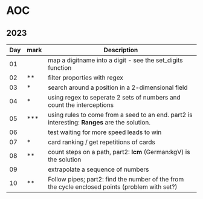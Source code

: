 # AOC

## 2023

| Day | mark | Description                                                                                    |
|-----|------|------------------------------------------------------------------------------------------------|
| 01  |      | map a digitname into a digit - see the set_digits function                                     |
| 02  | **   | filter proporties with regex                                                                   |
| 03  | *    | search around a position in a 2-dimensional field                                              |
| 04  | *    | using regex to seperate 2 sets of numbers and count the interceptions                          |
| 05  | ***  | using rules to come from a seed to an end. part2 is interesting: **Ranges** are the solution.  |
| 06  |      | test waiting for more speed leads to win                                                       |
| 07  | *    | card ranking / get repetitions of cards                                                        |
| 08  | **   | count steps on a path, part2: **lcm** (German:kgV) is the solution                             |
| 09  |      | extrapolate a sequence of numbers                                                              |
| 10  | **   | Follow pipes; part2: find the number of the from the cycle enclosed points (problem with set?) |






